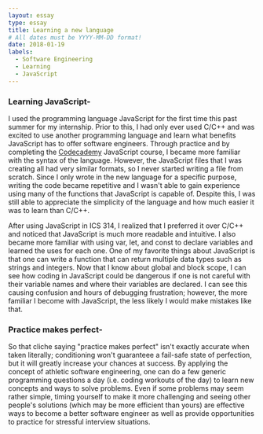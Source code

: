 ```yaml
---
layout: essay
type: essay
title: Learning a new language
# All dates must be YYYY-MM-DD format!
date: 2018-01-19
labels:
  - Software Engineering
  - Learning
  - JavaScript
---
```

### Learning JavaScript-
I used the programming language JavaScript for the first time this past summer for my internship. Prior to this, I had only ever used C/C++ and was excited to use another programming language and learn what benefits JavaScript has to offer software engineers. Through practice and by completing the [Codecademy](https://www.codecademy.com/) JavaScript course, I became more familiar with the syntax of the language. However, the JavaScript files that I was creating all had very similar formats, so I never started writing a file from scratch. Since I only wrote in the new language for a specific purpose, writing the code became repetitive and I wasn't able to gain experience using many of the functions that JavaScript is capable of. Despite this, I was still able to appreciate the simplicity of the language and how much easier it was to learn than C/C++.

After using JavaScript in ICS 314, I realized that I preferred it over C/C++ and noticed that JavaScript is much more readable and intuitive. I also became more familiar with using var, let, and const to declare variables and learned the uses for each one. One of my favorite things about JavaScript is that one can write a function that can return multiple data types such as strings and integers. Now that I know about global and block scope, I can see how coding in JavaScript could be dangerous if one is not careful with their variable names and where their variables are declared. I can see this causing confusion and hours of debugging frustration; however, the more familiar I become with JavaScript, the less likely I would make mistakes like that. 

### Practice makes perfect-
So that cliche saying "practice makes perfect" isn't exactly accurate when taken literally; conditioning won't guaranteee a fail-safe state of perfection, but it will greatly increase your chances at success. By applying the concept of athletic software engineering, one can do a few generic programming questions a day (i.e. coding workouts of the day) to learn new concepts and ways to solve problems. Even if some problems may seem rather simple, timing yourself to make it more challenging and seeing other people's solutions (which may be more efficient than yours) are effective ways to become a better software engineer as well as provide opportunities to practice for stressful interview situations. 

